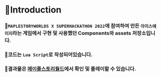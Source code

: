 # 👀Introduction
### 💾`MAPLESTORYWORLDS X SUPERHACKATHON 2022`에 참여하여 만든 `아이스에이지`라는 게임에서 구현 및 사용했던 Components와 assets 저장소입니다.
### 📃코드는 `Lua Script`로 작성되어있습니다.
### 🎈결과물은 [메이플스토리월드](https://maplestoryworlds.nexon.com/)에서 확인 및 플레이할 수 있습니다.
